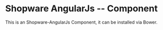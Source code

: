 Shopware AngularJs -- Component
=====================================

This is an Shopware-AngularJs Component, it can be installed via Bower.